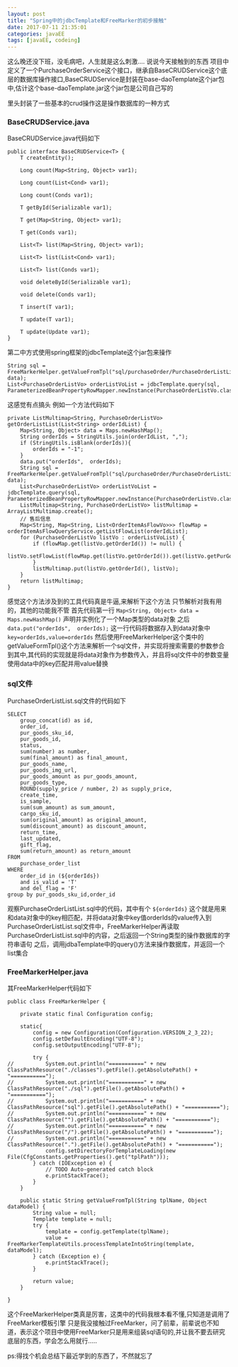 ```yaml
---
layout: post
title: "Spring中的jdbcTemplate和FreeMarker的初步接触"
date: 2017-07-11 21:35:01
categories: javaEE
tags: [javaEE, codeing]
---
```


这么晚还没下班，没毛病吧，人生就是这么刺激....
说说今天接触到的东西
项目中定义了一个PurchaseOrderService这个接口，继承自BaseCRUDService这个底层的数据库操作接口,BaseCRUDService是封装在base-daoTemplate这个jar包中,估计这个base-daoTemplate.jar这个jar包是公司自己写的

<!-- more -->

里头封装了一些基本的crud操作这是操作数据库的一种方式

### BaseCRUDService.java

BaseCRUDService.java代码如下

    public interface BaseCRUDService<T> {
        T createEntity();

        Long count(Map<String, Object> var1);

        Long count(List<Cond> var1);

        Long count(Conds var1);

        T getById(Serializable var1);

        T get(Map<String, Object> var1);

        T get(Conds var1);

        List<T> list(Map<String, Object> var1);

        List<T> list(List<Cond> var1);

        List<T> list(Conds var1);

        void deleteById(Serializable var1);

        void delete(Conds var1);

        T insert(T var1);

        T update(T var1);

        T update(Update var1);
    }


第二中方式使用spring框架的jdbcTemplate这个jar包来操作

    String sql = FreeMarkerHelper.getValueFromTpl("sql/purchaseOrder/PurchaseOrderListList.sql", data);
    List<PurchaseOrderListVo> orderListVoList = jdbcTemplate.query(sql, ParameterizedBeanPropertyRowMapper.newInstance(PurchaseOrderListVo.class));

这感觉有点搞头
例如一个方法代码如下

    private ListMultimap<String, PurchaseOrderListVo> getOrderListList(List<String> orderIdList) {
        Map<String, Object> data = Maps.newHashMap();
        String orderIds = StringUtils.join(orderIdList, ",");
        if (StringUtils.isBlank(orderIds)){
        	orderIds = "-1";
        }
        data.put("orderIds",  orderIds);
        String sql = FreeMarkerHelper.getValueFromTpl("sql/purchaseOrder/PurchaseOrderListList.sql", data);
        List<PurchaseOrderListVo> orderListVoList = jdbcTemplate.query(sql, ParameterizedBeanPropertyRowMapper.newInstance(PurchaseOrderListVo.class));
        ListMultimap<String, PurchaseOrderListVo> listMultimap = ArrayListMultimap.create();
        // 售后信息
        Map<String, Map<String, List<OrderItemAsFlowVo>>> flowMap = orderItemAsFlowQueryService.getListFlowList(orderIdList);
        for (PurchaseOrderListVo listVo : orderListVoList) {
            if (flowMap.get(listVo.getOrderId()) != null) {
                listVo.setFlowList(flowMap.get(listVo.getOrderId()).get(listVo.getPurGoodsSkuId()));
            }
            listMultimap.put(listVo.getOrderId(), listVo);
        }
        return listMultimap;
    }

感觉这个方法涉及到的工具代码真是牛逼,来解析下这个方法
只节解析对我有用的，其他的功能我不管
首先代码第一行
`Map<String, Object> data = Maps.newHashMap()`
声明并实例化了一个Map类型的data对象
之后
`data.put("orderIds",  orderIds);`
这一行代码将数据存入到data对象中
`key=orderIds,value=orderIds`
然后使用FreeMarkerHelper这个类中的getValueFormTpl()这个方法来解析一个sql文件，并实现将搜索需要的参数参合到其中,其代码的实现就是将data对象作为参数传入，并且将sql文件中的参数变量使用data中的key匹配并用value替换

### sql文件

PurchaseOrderListList.sql文件的代码如下

    SELECT
	    group_concat(id) as id,
	    order_id,
	    pur_goods_sku_id,
	    pur_goods_id,
	    status,
	    sum(number) as number,
	    sum(final_amount) as final_amount,
	    pur_goods_name,
	    pur_goods_img_url,
	    pur_goods_amount as pur_goods_amount,
	    pur_goods_type,
	    ROUND(supply_price / number, 2) as supply_price,
	    create_time,
	    is_sample,
	    sum(sum_amount) as sum_amount,
	    cargo_sku_id,
	    sum(original_amount) as original_amount,
	    sum(discount_amount) as discount_amount,
	    return_time,
	    last_updated,
	    gift_flag,
	    sum(return_amount) as return_amount
    FROM
	    purchase_order_list
    WHERE
	    order_id in (${orderIds})
	    and is_valid = 'T'
	    and del_flag = 'F'
    group by pur_goods_sku_id,order_id

观察PurchaseOrderListList.sql中的代码，其中有个
`${orderIds}`
这个就是用来和data对象中的key相匹配，并将data对象中key值orderIds的value传入到PurchaseOrderListList.sql文件中，FreeMarkerHelper再读取PurchaseOrderListList.sql中的内容，之后返回一个String类型的操作数据库的字符串语句
之后，调用jdbaTemplate中的query()方法来操作数据库，并返回一个list集合

### FreeMarkerHelper.java

其FreeMarkerHelper代码如下

    public class FreeMarkerHelper {

	    private static final Configuration config;
	
	    static{
		    config = new Configuration(Configuration.VERSION_2_3_22);
		    config.setDefaultEncoding("UTF-8");
		    config.setOutputEncoding("UTF-8");
		
		    try {
    //			System.out.println("===========" + new ClassPathResource("./classes").getFile().getAbsolutePath() + "===========");
    //			System.out.println("===========" + new ClassPathResource("./sql").getFile().getAbsolutePath() + "===========");
    //			System.out.println("===========" + new ClassPathResource("sql").getFile().getAbsolutePath() + "===========");
    //			System.out.println("===========" + new ClassPathResource("").getFile().getAbsolutePath() + "===========");
    //			System.out.println("===========" + new ClassPathResource("/").getFile().getAbsolutePath() + "===========");
    //			System.out.println("===========" + new ClassPathResource(".").getFile().getAbsolutePath() + "===========");
			    config.setDirectoryForTemplateLoading(new File(CfgConstants.getProperties().get("tplPath")));
		    } catch (IOException e) {
			    // TODO Auto-generated catch block
			    e.printStackTrace();
		    }
	    }
	
	    public static String getValueFromTpl(String tplName, Object dataModel) {
		    String value = null;
		    Template template = null;
		    try {
			    template = config.getTemplate(tplName);
			    value = FreeMarkerTemplateUtils.processTemplateIntoString(template, dataModel);
		    } catch (Exception e) {
			    e.printStackTrace();
		    }

		    return value;
	    }
	
    }


这个FreeMarkerHelper类真是厉害，这类中的代码我根本看不懂,只知道是调用了FreeMarker模板引擎
只是我没接触过FreeMarker，问了前辈，前辈说也不知道，表示这个项目中使用FreeMarker只是用来组装sql语句的,并让我不要去研究底层的东西，学会怎么用就行.....

ps:得找个机会总结下最近学到的东西了，不然就忘了





